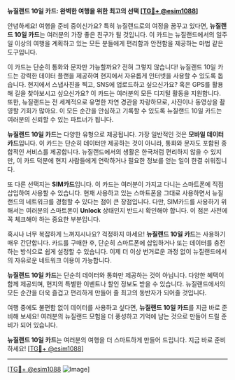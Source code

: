 **뉴질랜드 10일 카드: 완벽한 여행을 위한 최고의 선택 [[TG💪+ @esim1088](https://t.me/s/esim1088)]**

안녕하세요! 여행을 준비 중이신가요? 특히 뉴질랜드로의 여정을 꿈꾸고 있다면, **뉴질랜드 10일 카드**는 여러분의 가장 좋은 친구가 될 것입니다. 이 카드는 뉴질랜드에서의 일주일 이상의 여행을 계획하고 있는 모든 분들에게 편리함과 안전함을 제공하는 마법 같은 도구입니다.

이 카드는 단순히 통화와 문자만 가능할까요? 전혀 그렇지 않습니다! 뉴질랜드 10일 카드는 강력한 데이터 플랜을 제공하여 현지에서 자유롭게 인터넷을 사용할 수 있도록 돕습니다. 현지에서 스냅사진을 찍고, SNS에 업로드하고 싶으신가요? 혹은 GPS를 활용해 길을 찾아보시고 싶으신가요? 이 카드는 여러분의 모든 디지털 활동을 지원합니다. 또한, 뉴질랜드는 전 세계적으로 유명한 자연 경관을 자랑하므로, 사진이나 동영상을 촬영할 기회가 많아요. 이 모든 순간을 안심하고 기록할 수 있도록 뉴질랜드 10일 카드는 여러분의 신뢰할 수 있는 파트너가 됩니다.

**뉴질랜드 10일 카드**는 다양한 유형으로 제공됩니다. 가장 일반적인 것은 **모바일 데이터카드**입니다. 이 카드는 단순히 데이터만 제공하는 것이 아니라, 통화와 문자도 포함된 종합적인 서비스를 제공합니다. 뉴질랜드에서의 생활은 한국처럼 편리하지 않을 수 있지만, 이 카드 덕분에 현지 사람들에게 연락하거나 필요한 정보를 얻는 일이 한결 쉬워집니다. 

또 다른 선택지는 **SIM카드**입니다. 이 카드는 여러분이 가지고 다니는 스마트폰에 직접 삽입하여 사용할 수 있습니다. 현재 사용하고 있는 스마트폰을 그대로 사용하면서 뉴질랜드의 네트워크를 경험할 수 있다는 점이 큰 장점입니다. 다만, SIM카드를 사용하기 위해서는 여러분의 스마트폰이 **Unlock** 상태인지 반드시 확인해야 합니다. 이 점은 사전에 꼭 체크해야 하는 중요한 부분입니다.

혹시나 너무 복잡하게 느껴지시나요? 걱정하지 마세요! **뉴질랜드 10일 카드**는 사용하기 매우 간단합니다. 카드를 구매한 후, 단순히 스마트폰에 삽입하거나 또는 데이터를 충전하는 방식으로 쉽게 설정할 수 있습니다. 이제 더 이상 번거로운 과정 없이 뉴질랜드에서의 자유로운 네트워크 이용이 가능합니다.

**뉴질랜드 10일 카드**는 단순히 데이터와 통화만 제공하는 것이 아닙니다. 다양한 혜택이 함께 제공되며, 현지의 특별한 이벤트나 할인 정보도 받을 수 있습니다. 뉴질랜드에서의 모든 순간을 더욱 즐겁고 편리하게 만들어 줄 최고의 동반자가 되어줄 것입니다.

여행 중에도 불편함 없이 데이터를 사용하고 싶다면, **뉴질랜드 10일 카드**를 지금 바로 준비해 보세요! 여러분의 뉴질랜드 모험을 더 풍성하고 기억에 남는 것으로 만들어 드릴 준비가 되어 있습니다.

**뉴질랜드 10일 카드**는 여러분의 여행을 더 스마트하게 만들어 드립니다. 지금 바로 준비하세요! [[TG💪+ @esim1088](https://t.me/s/esim1088)]

---

[[TG💪+ @esim1088](https://t.me/s/esim1088) ![Image](https://i.postimg.cc/Y0z9fWf4/image.png)]